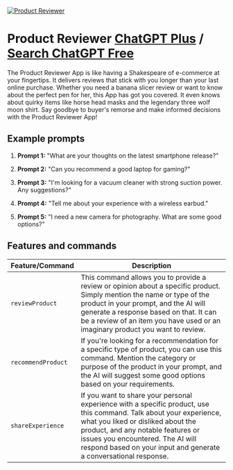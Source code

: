 
[![Product Reviewer](https://files.oaiusercontent.com/file-JFSuE88Wa1ToOGY0pB2oG3od?se=2123-10-16T04%3A41%3A22Z&sp=r&sv=2021-08-06&sr=b&rscc=max-age%3D31536000%2C%20immutable&rscd=attachment%3B%20filename%3De2021a75-df12-46c3-b458-55c5338b07f4.png&sig=QUyBRyZZVd9Tv7WCWNNoVES5n103mJKKp8SdywC7rKs%3D)](https://chat.openai.com/g/g-jHTUcn2pD-product-reviewer)

# Product Reviewer [ChatGPT Plus](https://chat.openai.com/g/g-jHTUcn2pD-product-reviewer) / [Search ChatGPT Free](https://gptcall.net/index.html#/?search=Product%20Reviewer)

The Product Reviewer App is like having a Shakespeare of e-commerce at your fingertips. It delivers reviews that stick with you longer than your last online purchase. Whether you need a banana slicer review or want to know about the perfect pen for her, this App has got you covered. It even knows about quirky items like horse head masks and the legendary three wolf moon shirt. Say goodbye to buyer's remorse and make informed decisions with the Product Reviewer App!

## Example prompts

1. **Prompt 1:** "What are your thoughts on the latest smartphone release?"

2. **Prompt 2:** "Can you recommend a good laptop for gaming?"

3. **Prompt 3:** "I'm looking for a vacuum cleaner with strong suction power. Any suggestions?"

4. **Prompt 4:** "Tell me about your experience with a wireless earbud."

5. **Prompt 5:** "I need a new camera for photography. What are some good options?"

## Features and commands

| Feature/Command | Description |
| --- | --- |
| `reviewProduct` | This command allows you to provide a review or opinion about a specific product. Simply mention the name or type of the product in your prompt, and the AI will generate a response based on that. It can be a review of an item you have used or an imaginary product you want to review. |
| `recommendProduct` | If you're looking for a recommendation for a specific type of product, you can use this command. Mention the category or purpose of the product in your prompt, and the AI will suggest some good options based on your requirements. |
| `shareExperience` | If you want to share your personal experience with a specific product, use this command. Talk about your experience, what you liked or disliked about the product, and any notable features or issues you encountered. The AI will respond based on your input and generate a conversational response. |


